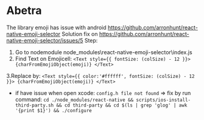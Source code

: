 # Abetra
The library emoji has issue with android
https://github.com/arronhunt/react-native-emoji-selector
Solution fix on https://github.com/arronhunt/react-native-emoji-selector/issues/5
Step:
1. Go to nodemodule
node_modules\react-native-emoji-selector\index.js
2. Find Text on Emojicell:
`<Text style={{ fontSize: (colSize) - 12 }}>
            {charFromEmojiObject(emoji)}
 </Text>`
 
3.Replace by:
`<Text style={{ color:'#ffffff', fontSize: (colSize) - 12 }}> {charFromEmojiObject(emoji)} </Text>`

* if have issue when open xcode: `config.h file not found`
=> fix by run command: `cd ./node_modules/react-native && scripts/ios-install-third-party.sh && cd third-party && cd $(ls | grep 'glog' | awk '{print $1}') && ./configure`
